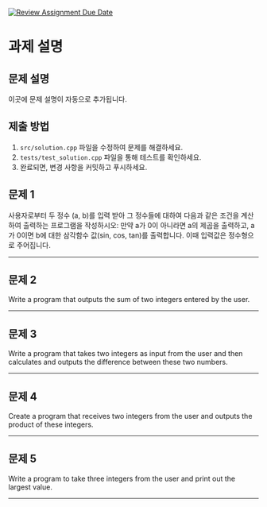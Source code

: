 [![Review Assignment Due Date](https://classroom.github.com/assets/deadline-readme-button-22041afd0340ce965d47ae6ef1cefeee28c7c493a6346c4f15d667ab976d596c.svg)](https://classroom.github.com/a/u0MMcjni)
# 과제 설명

## 문제 설명
이곳에 문제 설명이 자동으로 추가됩니다.

## 제출 방법
1. `src/solution.cpp` 파일을 수정하여 문제를 해결하세요.
2. `tests/test_solution.cpp` 파일을 통해 테스트를 확인하세요.
3. 완료되면, 변경 사항을 커밋하고 푸시하세요.
## 문제 1

사용자로부터 두 정수 (a, b)를 입력 받아 그 정수들에 대하여 다음과 같은 조건을 계산하여 출력하는 프로그램을 작성하시오: 만약 a가 0이 아니라면 a의 제곱을 출력하고, a가 0이면 b에 대한 삼각함수 값(sin, cos, tan)를 출력합니다. 이때 입력값은 정수형으로 주어집니다.

---

## 문제 2

Write a program that outputs the sum of two integers entered by the user.

---

## 문제 3

Write a program that takes two integers as input from the user and then calculates and outputs the difference between these two numbers.

---

## 문제 4

Create a program that receives two integers from the user and outputs the product of these integers.

---

## 문제 5

Write a program to take three integers from the user and print out the largest value.

---

